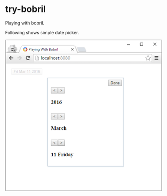 # try-bobril
Playing with bobril.

Following shows simple date picker.

![alt datepicker](https://github.com/martindrlik/try-bobril/blob/try/picture.png)
